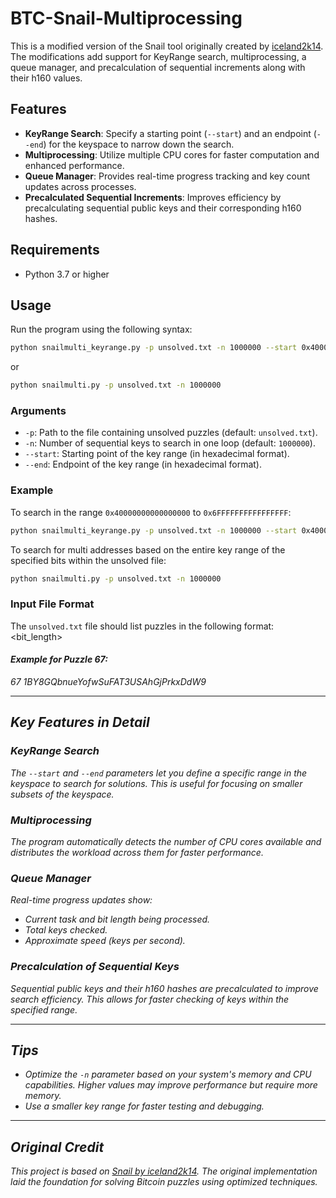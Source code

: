 # BTC-Snail-Multiprocessing
This is a modified version of the Snail tool originally created by [iceland2k14](https://github.com/iceland2k14/snail). The modifications add support for KeyRange search, multiprocessing, a queue manager, and precalculation of sequential increments along with their h160 values.

## Features

- **KeyRange Search**: Specify a starting point (`--start`) and an endpoint (`--end`) for the keyspace to narrow down the search.
- **Multiprocessing**: Utilize multiple CPU cores for faster computation and enhanced performance.
- **Queue Manager**: Provides real-time progress tracking and key count updates across processes.
- **Precalculated Sequential Increments**: Improves efficiency by precalculating sequential public keys and their corresponding h160 hashes.

## Requirements

- Python 3.7 or higher


## Usage

Run the program using the following syntax:


```bash
python snailmulti_keyrange.py -p unsolved.txt -n 1000000 --start 0x40000000000000000 --end 0x6ffffffffffffffff
```
or
```bash
python snailmulti.py -p unsolved.txt -n 1000000
```

### Arguments

- `-p`: Path to the file containing unsolved puzzles (default: `unsolved.txt`).
- `-n`: Number of sequential keys to search in one loop (default: `1000000`).
- `--start`: Starting point of the key range (in hexadecimal format).
- `--end`: Endpoint of the key range (in hexadecimal format).

### Example

To search in the range `0x40000000000000000` to `0x6FFFFFFFFFFFFFFFF`:
```bash
python snailmulti_keyrange.py -p unsolved.txt -n 1000000 --start 0x40000000000000000 --end 0x6ffffffffffffffff
```
To search for multi addresses based on the entire key range of the specified bits within the unsolved file:
```bash
python snailmulti.py -p unsolved.txt -n 1000000
```
### Input File Format

The `unsolved.txt` file should list puzzles in the following format:
<bit_length> <address>

#### Example for Puzzle 67:
67 1BY8GQbnueYofwSuFAT3USAhGjPrkxDdW9

---

## Key Features in Detail

### KeyRange Search

The `--start` and `--end` parameters let you define a specific range in the keyspace to search for solutions. This is useful for focusing on smaller subsets of the keyspace.

### Multiprocessing

The program automatically detects the number of CPU cores available and distributes the workload across them for faster performance.

### Queue Manager

Real-time progress updates show:
- Current task and bit length being processed.
- Total keys checked.
- Approximate speed (keys per second).

### Precalculation of Sequential Keys

Sequential public keys and their h160 hashes are precalculated to improve search efficiency. This allows for faster checking of keys within the specified range.

---

## Tips

- Optimize the `-n` parameter based on your system's memory and CPU capabilities. Higher values may improve performance but require more memory.
- Use a smaller key range for faster testing and debugging.

---

## Original Credit

This project is based on [Snail by iceland2k14](https://github.com/iceland2k14/snail). The original implementation laid the foundation for solving Bitcoin puzzles using optimized techniques.

